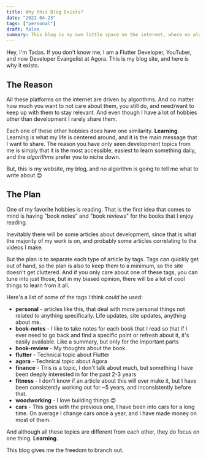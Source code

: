 ```yaml
---
title: Why this Blog Exists?
date: "2021-04-23"
tags: ["personal"]
draft: false
summary: This blog is my own little space on the internet, where no algorithm can determine what I do.
---
```


Hey, I'm Tadas. If you don't know me, I am a Flutter Developer, YouTuber, and now Developer Evangelist at Agora. This is my blog site, and here is why it exists.

## The Reason
All these platforms on the internet are driven by algorithms. And no matter how much you want to not care about them, you still do, and need/want to keep up with them to stay relevant. And even though I have a lot of hobbies other than development I rarely share them. 

Each one of these other hobbies does have one similarity. **Learning**. Learning is what my life is centered around, and it is the main message that I want to share. The reason you have only seen development topics from me is simply that it is the most accessible, easiest to learn something daily, and the *algorithms* prefer you to niche down.

But, this is my website, my blog, and no algorithm is going to tell me what to write about 😊

## The Plan
One of my favorite hobbies is reading. That is the first idea that comes to mind is having "book notes" and "book reviews" for the books that I enjoy reading. 

Inevitably there will be some articles about development, since that is what the majority of my work is on, and probably some articles correlating to the videos I make.

But the plan is to separate each type of article by tags. Tags can quickly get out of hand, so the plan is also to keep them to a minimum, so the site doesn't get cluttered. And if you only care about one of these tags, you can tune into just those, but in my biased opinion, there will be a lot of cool things to learn from it all.

Here's a list of some of the tags I think *could* be used:

* **personal** - articles like this, that deal with more personal things not related to anything specifically. Life updates, site updates, anything about me.
* **book-notes** - I like to take notes for each book that I read so that if I ever need to go back and find a specific point or refresh about it, it's easily available. Like a summary, but only for the important parts
* **book-review** - My thoughts about the book. 
* **flutter** - Technical topic about Flutter
* **agora** - Technical topic about Agora
* **finance** - This is a topic, I don't talk about much, but something I have been deeply interested in for the past 2-3 years
* **fitness** - I don't know if an article about this will ever make it, but I have been consistently working out for ~5 years, and inconsistently before that. 
* **woodworking** - I love building things 😊
* **cars** - This goes with the previous one, I have been into cars for a long time. On average I change cars once a year, and I have made money on most of them.

And although all these topics are different from each other, they do focus on one thing. **Learning**. 

This blog gives me the freedom to branch out.